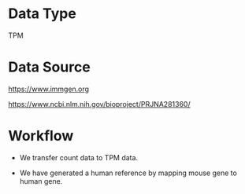 # Data Type

TPM

# Data Source

https://www.immgen.org

https://www.ncbi.nlm.nih.gov/bioproject/PRJNA281360/

# Workflow

* We transfer count data to TPM data.

* We have generated a human reference by mapping mouse gene to human gene.
